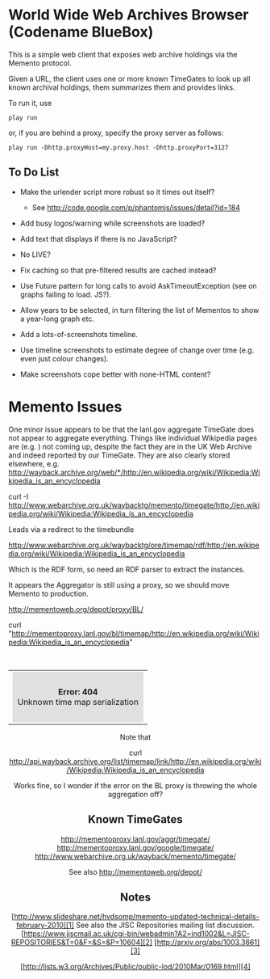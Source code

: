 World Wide Web Archives Browser (Codename BlueBox)
==================================================

This is a simple web client that exposes web archive holdings via the Memento protocol.

Given a URL, the client uses one or more known TimeGates to look up all known archival holdings, them summarizes them and provides links.

To run it, use

    play run

or, if you are behind a proxy, specify the proxy server as follows:

    play run -Dhttp.proxyHost=my.proxy.host -Dhttp.proxyPort=3127

To Do List
----------

 * Make the urlender script more robust so it times out itself?
    *  See http://code.google.com/p/phantomjs/issues/detail?id=184
 * Add busy logos/warning while screenshots are loaded?
 * Add text that displays if there is no JavaScript?
 * No LIVE?
 * Fix caching so that pre-filtered results are cached instead?
 * Use Future pattern for long calls to avoid AskTimeoutException (see on graphs failing to load. JS?).
 
 * Allow years to be selected, in turn filtering the list of Mementos to show a year-long graph etc.
 * Add a lots-of-screenshots timeline.
 * Use timeline screenshots to estimate degree of change over time (e.g. even just colour changes).
 * Make screenshots cope better with none-HTML content?


Memento Issues
==============

One minor issue appears to be that the lanl.gov aggregate TimeGate does not appear to aggregate everything. Things like individual Wikipedia pages are (e.g. ) not coming up, despite the fact they are in the UK Web Archive and indeed reported by our TimeGate.  They are also clearly stored elsewhere, e.g. http://wayback.archive.org/web/*/http://en.wikipedia.org/wiki/Wikipedia:Wikipedia_is_an_encyclopedia

curl -I http://www.webarchive.org.uk/waybacktg/memento/timegate/http://en.wikipedia.org/wiki/Wikipedia:Wikipedia_is_an_encyclopedia

Leads via a redirect to the timebundle

http://www.webarchive.org.uk/waybacktg/ore/timemap/rdf/http://en.wikipedia.org/wiki/Wikipedia:Wikipedia_is_an_encyclopedia

Which is the RDF form, so need an RDF parser to extract the instances.

It appears the Aggregator is still using a proxy, so we should move Memento to production.

http://mementoweb.org/depot/proxy/BL/

curl "http://mementoproxy.lanl.gov/bl/timemap/http://en.wikipedia.org/wiki/Wikipedia:Wikipedia_is_an_encyclopedia"
<html><body><br/><center><table width='800px'><tr><td><div style='background-color: #e0e0e0; padding: 10px;'><br/><center><b>Error: 404</b></center>Unknown time map serialization<br/><br/></div></td></tr></table></body></html>


Note that 

curl  http://api.wayback.archive.org/list/timemap/link/http://en.wikipedia.org/wiki/Wikipedia:Wikipedia_is_an_encyclopedia

Works fine, so I wonder if the error on the BL proxy is throwing the whole aggregation off?


Known TimeGates
---------------
http://mementoproxy.lanl.gov/aggr/timegate/
http://mementoproxy.lanl.gov/google/timegate/
http://www.webarchive.org.uk/wayback/memento/timegate/

See also http://mementoweb.org/depot/

Notes
-----
[http://www.slideshare.net/hvdsomp/memento-updated-technical-details-february-2010][1] 
See also the JISC Repositories mailing list discussion.[https://www.jiscmail.ac.uk/cgi-bin/webadmin?A2=ind1002&L=JISC-REPOSITORIES&T=0&F=&S=&P=10604][2] 
[http://arxiv.org/abs/1003.3661][3] 

[http://lists.w3.org/Archives/Public/public-lod/2010Mar/0169.html][4] 


  [1]: http://www.slideshare.net/hvdsomp/memento-updated-technical-details-february-2010
  [2]: https://www.jiscmail.ac.uk/cgi-bin/webadmin?A2=ind1002&amp;L=JISC-REPOSITORIES&amp;T=0&amp;F=&amp;S=&amp;P=10604
  [3]: http://arxiv.org/abs/1003.3661
  [4]: http://lists.w3.org/Archives/Public/public-lod/2010Mar/0169.html
  


